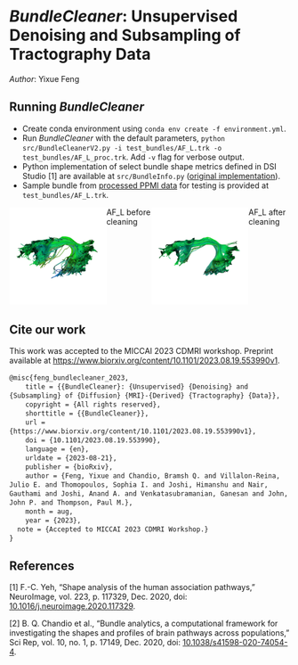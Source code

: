 # *BundleCleaner*: Unsupervised Denoising and Subsampling of Tractography Data

*Author*: Yixue Feng

## Running *BundleCleaner* 
- Create conda environment using `conda env create -f environment.yml`.
- Run *BundleCleaner* with the default parameters, `python src/BundleCleanerV2.py -i test_bundles/AF_L.trk -o test_bundles/AF_L_proc.trk`. Add `-v` flag for verbose output.
- Python implementation of select bundle shape metrics defined in DSI Studio [1] are available at `src/BundleInfo.py` ([original implementation](https://github.com/frankyeh/DSI-Studio/blob/fd7a5e8623caf48690fb16f40f6a1ae9ebffd73c/libs/tracking/tract_model.cpp#L2791)).
- Sample bundle from [processed PPMI data](https://nih.figshare.com/articles/dataset/DIPY_Processed_Parkinson_s_Progression_Markers_Initiative_PPMI_Data_Derivatives/12033390) for testing is provided at `test_bundles/AF_L.trk`.

<div style="display: flex">
  <div>
    <img
    src="eval_figs/AF_L_orig_lines.png"
    alt="Before Cleaning"
    width="300">
  </div>
  <figcaption>AF_L before cleaning</figcaption>
  <div>
    <img
    src="eval_figs/AF_L_step4_cleaned_lines.png"
    alt="After Cleaning"
    width="300">
  </div>
  <figcaption>AF_L after cleaning</figcaption>
</div>

## Cite our work
This work was accepted to the MICCAI 2023 CDMRI workshop. Preprint available at https://www.biorxiv.org/content/10.1101/2023.08.19.553990v1.
```
@misc{feng_bundlecleaner_2023,
	title = {{BundleCleaner}: {Unsupervised} {Denoising} and {Subsampling} of {Diffusion} {MRI}-{Derived} {Tractography} {Data}},
	copyright = {All rights reserved},
	shorttitle = {{BundleCleaner}},
	url = {https://www.biorxiv.org/content/10.1101/2023.08.19.553990v1},
	doi = {10.1101/2023.08.19.553990},
	language = {en},
	urldate = {2023-08-21},
	publisher = {bioRxiv},
	author = {Feng, Yixue and Chandio, Bramsh Q. and Villalon-Reina, Julio E. and Thomopoulos, Sophia I. and Joshi, Himanshu and Nair, Gauthami and Joshi, Anand A. and Venkatasubramanian, Ganesan and John, John P. and Thompson, Paul M.},
	month = aug,
	year = {2023},
  note = {Accepted to MICCAI 2023 CDMRI Workshop.}
}

```

## References
[1] F.-C. Yeh, “Shape analysis of the human association pathways,” NeuroImage, vol. 223, p. 117329, Dec. 2020, doi: [10.1016/j.neuroimage.2020.117329](https://linkinghub.elsevier.com/retrieve/pii/S1053811920308156).

[2] B. Q. Chandio et al., “Bundle analytics, a computational framework for investigating the shapes and profiles of brain pathways across populations,” Sci Rep, vol. 10, no. 1, p. 17149, Dec. 2020, doi: [10.1038/s41598-020-74054-4](http://www.nature.com/articles/s41598-020-74054-4).

